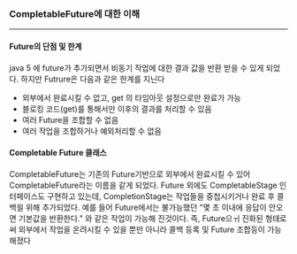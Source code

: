### CompletableFuture에 대한 이해
---
#### Future의 단점 및 한계
java 5 에 future가 추가되면서 비동기 작업에 대한 결과 값을 반환 받을 수 있게 되었다. 하지만 Futrure은 다음과 같은 한계를 지닌다
- 외부에서 완료시킬 수 없고, get 의 타임아웃 설정으로만 완료가 가능
- 블로킹 코드(get)를 통해서만 이후의 결과를 처리할 수 있음
- 여러 Future을 조합할 수 없음
- 여러 작업을 조합하거나 예외처리할 수 없음

#### Completable Future 클래스
CompletableFuture는 기존의 Future기반으로 외부에서 완료시킬 수 있어 CompletableFuture라는 이름을 같게 되었다. Future 외에도 CompletableStage 인터페이스도 구현하고 있는데, CompletionStage는 작업들을 중첩시키거나 완료 후 콜백읠 위해 추가되었다. 예를 들어  Future에서는 불가능했던 "몇 초 이내에 응답이 안오면 기본값을 반환한다." 와 같은 작업이 가능해 진것이다. 즉, Future으ㅟ 진화된 형태로써 외부에서 작업을 온려시킬 수 있을 뿐만 아니라 콜백 등록 및 Future 조합등이 가능해졌다